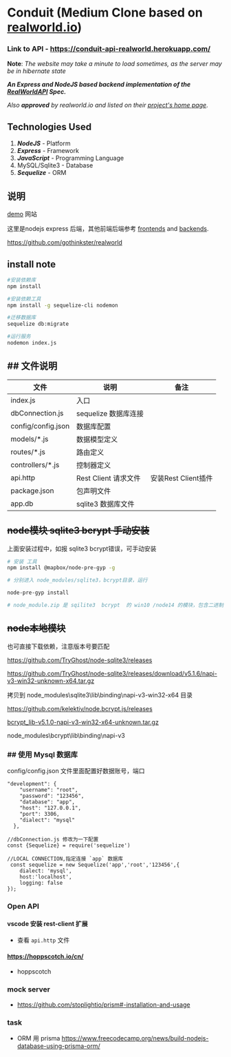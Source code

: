 # Conduit (Medium Clone based on [realworld.io](https://github.com/gothinkster/realworld))

### Link to API - https://conduit-api-realworld.herokuapp.com/

**Note**: _The website may take a minute to load sometimes, as the server may be in hibernate state_

**_An Express and NodeJS based backend implementation of the [RealWorldAPI](https://github.com/gothinkster/realworld/tree/master/api) Spec._**

_Also **approved** by realworld.io and listed on their [project&#39;s home page](https://codebase.show/projects/realworld?category=backend&language=javascript)_.

## Technologies Used

1. **_NodeJS_** - Platform
2. **_Express_** - Framework
3. **_JavaScript_** - Programming Language
4. MySQL/Sqlite3 - Database
5. **_Sequelize_** - ORM

## 说明

[demo](https://demo.realworld.io/#/) 网站

这里是nodejs express 后端，其他前端后端参考  [frontends](https://codebase.show/projects/realworld?category=frontend) and [backends](https://codebase.show/projects/realworld?category=backend).

https://github.com/gothinkster/realworld

## install note

```sh
#安装依赖库
npm install

#安装依赖工具
npm install -g sequelize-cli nodemon

#迁移数据库
sequelize db:migrate

#运行服务
nodemon index.js
```

## ## 文件说明

| 文件               | 说明                  | 备注                |
| ------------------ | --------------------- | ------------------- |
| index.js           | 入口                  |                     |
| dbConnection.js    | sequelize 数据库连接 |                     |
| config/config.json | 数据库配置            |                     |
| models/*.js        | 数据模型定义          |                     |
| routes/*.js        | 路由定义              |                     |
| controllers/*.js   | 控制器定义            |                     |
| api.http           | Rest Client 请求文件  | 安装Rest Client插件 |
| package.json       | 包声明文件            |                     |
| app.db             | sqlite3 数据库文件    |                     |

## ~~node模块 sqlite3  bcrypt 手动安装~~

上面安装过程中，如报 sqlite3  bcrypt错误，可手动安装

```sh
# 安装 工具
npm install @mapbox/node-pre-gyp -g

# 分别进入 node_modules/sqlite3，bcrypt目录，运行

node-pre-gyp install

# node_module.zip 是 sqilite3  bcrypt  的 win10 /node14 的模块，包含二进制文件
```

## ~~node本地模块~~

也可直接下载依赖，注意版本号要匹配

https://github.com/TryGhost/node-sqlite3/releases

https://github.com/TryGhost/node-sqlite3/releases/download/v5.1.6/napi-v3-win32-unknown-x64.tar.gz

拷贝到 node_modules\sqlite3\lib\binding\napi-v3-win32-x64 目录

https://github.com/kelektiv/node.bcrypt.js/releases

[bcrypt_lib-v5.1.0-napi-v3-win32-x64-unknown.tar.gz](https://github.com/kelektiv/node.bcrypt.js/releases/download/v5.1.0/bcrypt_lib-v5.1.0-napi-v3-win32-x64-unknown.tar.gz)

node_modules\bcrypt\lib\binding\napi-v3

### ## 使用 Mysql 数据库

 config/config.json 文件里面配置好数据账号，端口

```
"development": {
    "username": "root",
    "password": "123456",
    "database": "app",
    "host": "127.0.0.1",
    "port": 3306,
    "dialect": "mysql"
  },
```

```
//dbConnection.js 修改为一下配置
const {Sequelize} = require('sequelize')

//LOCAL CONNECTION,指定连接 `app` 数据库
 const sequelize = new Sequelize('app','root','123456',{
    dialect: 'mysql',
    host:'localhost',
    logging: false
}); 

```

### Open API

#### vscode 安装 rest-client 扩展

- 查看 `api.http` 文件

#### https://hoppscotch.io/cn/

- hoppscotch

### mock server

- https://github.com/stoplightio/prism#-installation-and-usage

### task

- ORM 用 prisma https://www.freecodecamp.org/news/build-nodejs-database-using-prisma-orm/
